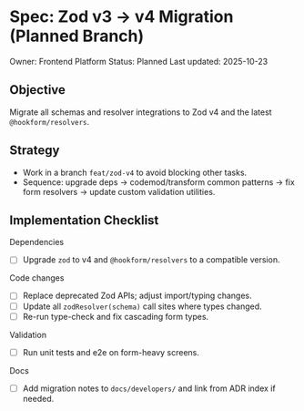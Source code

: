 # Spec: Zod v3 -> v4 Migration (Planned Branch)

Owner: Frontend Platform
Status: Planned
Last updated: 2025-10-23

## Objective

Migrate all schemas and resolver integrations to Zod v4 and the latest `@hookform/resolvers`.

## Strategy

- Work in a branch `feat/zod-v4` to avoid blocking other tasks.
- Sequence: upgrade deps → codemod/transform common patterns → fix form resolvers → update custom validation utilities.

## Implementation Checklist

Dependencies

- [ ] Upgrade `zod` to v4 and `@hookform/resolvers` to a compatible version.

Code changes

- [ ] Replace deprecated Zod APIs; adjust import/typing changes.
- [ ] Update all `zodResolver(schema)` call sites where types changed.
- [ ] Re-run type-check and fix cascading form types.

Validation

- [ ] Run unit tests and e2e on form-heavy screens.

Docs

- [ ] Add migration notes to `docs/developers/` and link from ADR index if needed.
